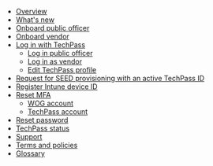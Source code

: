 - [Overview](home)
- [What's new](/whats-new/whats-new.md)
- [Onboard public officer](onboard-public-officers-using-non-se-machines)
- [Onboard vendor](onboard-vendors-to-techpass)
- [Log in with TechPass](log-in-with-techpass)
  - [Log in public officer](log-in-as-po)
  - [Log in as vendor](log-in-as-vendor)
  - [Edit TechPass profile](edit-profile)
- [Request for SEED provisioning with an active TechPass ID](request-for-seed-provisioning)
- [Register Intune device ID](register-intune-device-id)
- [Reset MFA](reset-mfa)
  - [WOG account](reset-security-verification-for-wog-account)
  - [TechPass account](reset-techpass-mfa-for-new-device)  
- [Reset password](reset-password)
- [TechPass status](techpass-status)
- [Support](/support/overview.md)
- [Terms and policies](terms-and-policies)
- [Glossary](glossary)


<!--
- Onboard public officer
  - [Step 1 Request for TechPass and SEED](step1-request-for-techpass-and-seed-provisioning-as-public-officer)

  -->
